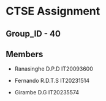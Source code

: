 # CTSE Assignment
## Group_ID - 40

## Members
* Ranasinghe D.P.D  IT20093600

* Fernando R.D.T.S  IT20231514

* Girambe D.G  IT20235574
